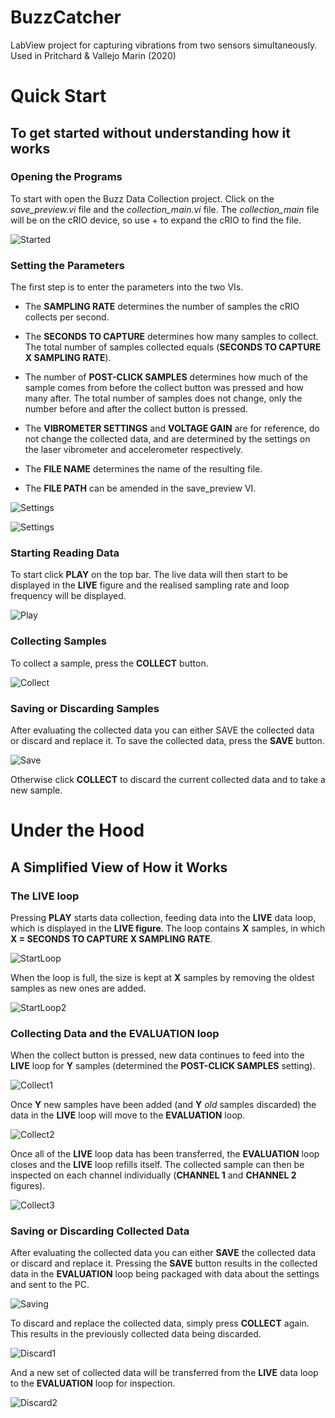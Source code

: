 # BuzzCatcher
LabView project for capturing vibrations from two sensors simultaneously. Used in Pritchard &amp; Vallejo Marin (2020)

# Quick Start

## To get started without understanding how it works

### Opening the Programs

To start with open the Buzz Data Collection project. Click on the *save_preview.vi* file and the *collection_main.vi* file. The *collection_main* file will be on the cRIO device, so use + to expand the cRIO to find the file.


![Started](/images/root.png)


### Setting the Parameters

The first step is to enter the parameters into the two VIs.

* The **SAMPLING RATE** determines the number of samples the cRIO collects per second. 

* The **SECONDS TO CAPTURE** determines how many samples to collect. The total number of samples collected equals (**SECONDS TO CAPTURE X SAMPLING RATE**). 

* The number of **POST-CLICK SAMPLES** determines how much of the sample comes from before the collect button was pressed and how many after. The total number of samples does not change, only the number before and after the collect button is pressed. 

* The **VIBROMETER SETTINGS** and **VOLTAGE GAIN** are for reference, do not change the collected data, and are determined by the settings on the laser vibrometer and accelerometer respectively.  

* The **FILE NAME**  determines the name of the resulting file. 

* The **FILE PATH** can be amended in the save_preview VI.


![Settings](/images/settings1.png)

![Settings](/images/settings2.png)


### Starting Reading Data

To start click **PLAY** on the top bar. The live data will then start to be displayed in the **LIVE** figure and the realised sampling rate and loop frequency will be displayed.
 
 
![Play](/images/play.png)


### Collecting Samples

To collect a sample, press the **COLLECT** button.


![Collect](/images/collect.png)


### Saving or Discarding Samples

After evaluating the collected data you can either SAVE the collected data or discard and replace it.
To save the collected data, press the **SAVE** button.
 
 
![Save](/images/save.png)


Otherwise click **COLLECT** to discard the current collected data and to take a new sample.


# Under the Hood

## A Simplified View of How it Works

### The LIVE loop

Pressing **PLAY** starts data collection, feeding data into the **LIVE** data loop, which is displayed in the **LIVE figure**.
The loop contains **X** samples, in which **X = SECONDS TO CAPTURE X SAMPLING RATE**.
 
 
 ![StartLoop](/images/startLoop.png)
 
 
When the loop is full, the size is kept at **X** samples by removing the oldest samples as new ones are added.


![StartLoop2](/images/startLoop2.png)


### Collecting Data and the EVALUATION loop

When the collect button is pressed, new data continues to feed into the **LIVE** loop for **Y** samples (determined the **POST-CLICK SAMPLES** setting). 
 
  
 ![Collect1](/images/Collect1.png)
 
 
Once **Y** new samples have been added (and **Y** *old* samples discarded) the data in the **LIVE** loop will move to the **EVALUATION** loop. 
 
 
![Collect2](/images/Collect2.png)

  
Once all of the **LIVE** loop data has been transferred, the **EVALUATION** loop closes and the **LIVE** loop refills itself. 
The collected sample can then be inspected on each channel individually (**CHANNEL 1** and **CHANNEL 2** figures).


![Collect3](/images/Collect3.png)
 
 
### Saving or Discarding Collected Data
 
After evaluating the collected data you can either **SAVE** the collected data or discard and replace it.
Pressing the **SAVE** button results in the collected data in the **EVALUATION** loop being packaged with data about the settings and sent to the PC.


![Saving](/images/Save1.png)


To discard and replace the collected data, simply press **COLLECT** again. This results in the previously collected data being discarded. 


![Discard1](/images/Discard1.png)


And a new set of collected data will be transferred from the **LIVE** data loop to the **EVALUATION** loop for inspection.


![Discard2](/images/Discard2.png)
